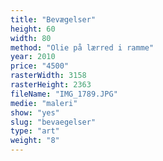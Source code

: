 ```yaml
---
title: "Bevægelser"
height: 60
width: 80
method: "Olie på lærred i ramme"
year: 2010
price: "4500"
rasterWidth: 3158
rasterHeight: 2363
fileName: "IMG_1789.JPG"
medie: "maleri"
show: "yes"
slug: "bevaegelser"
type: "art"
weight: "8"
---
```

